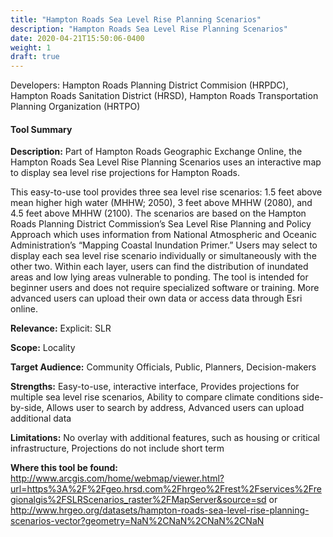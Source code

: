 ```yaml
---
title: "Hampton Roads Sea Level Rise Planning Scenarios"
description: "Hampton Roads Sea Level Rise Planning Scenarios"
date: 2020-04-21T15:50:06-0400
weight: 1
draft: true
---
```

Developers: Hampton Roads Planning District Commision  (HRPDC), Hampton Roads Sanitation District (HRSD), Hampton Roads Transportation Planning Organization (HRTPO)

#### Tool Summary
**Description:** Part of Hampton Roads Geographic Exchange Online, the Hampton Roads Sea Level Rise Planning Scenarios uses an interactive map to display sea level rise projections for Hampton Roads. 

This easy-to-use tool provides three sea level rise scenarios: 1.5 feet above mean higher high water (MHHW; 2050), 3 feet above MHHW (2080), and 4.5 feet above MHHW (2100). The scenarios are based on the Hampton Roads Planning District Commission’s Sea Level Rise Planning and Policy Approach which uses information from National Atmospheric and Oceanic Administration’s “Mapping Coastal Inundation Primer.” Users may select to display each sea level rise scenario individually or simultaneously with the other two. Within each layer, users can find the distribution of inundated areas and low lying areas vulnerable to ponding. The tool is intended for beginner users and does not require specialized software or training. More advanced users can upload their own data or access data through Esri online.

**Relevance:** Explicit: SLR

**Scope:** Locality

**Target Audience:** Community Officials, Public, Planners, Decision-makers

**Strengths:** Easy-to-use, interactive interface, Provides projections for multiple sea level rise scenarios, Ability to compare climate conditions side-by-side, Allows user to search by address, Advanced users can upload additional data

**Limitations:** No overlay with additional features, such as housing or critical infrastructure, Projections do not include short term

**Where this tool be found:** http://www.arcgis.com/home/webmap/viewer.html?url=https%3A%2F%2Fgeo.hrsd.com%2Fhrgeo%2Frest%2Fservices%2Fregionalgis%2FSLRScenarios_raster%2FMapServer&source=sd
or http://www.hrgeo.org/datasets/hampton-roads-sea-level-rise-planning-scenarios-vector?geometry=NaN%2CNaN%2CNaN%2CNaN
